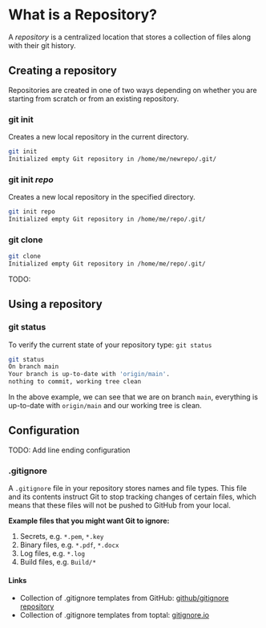 # What is a Repository?

A _repository_ is a centralized location that stores a collection of files along with their git history.

## Creating a repository

Repositories are created in one of two ways depending on whether you are starting from scratch or from an existing repository.

### git init

Creates a new local repository in the current directory.

```bash
git init 
Initialized empty Git repository in /home/me/newrepo/.git/
```

### git init _repo_

Creates a new local repository in the specified directory.

```bash
git init repo
Initialized empty Git repository in /home/me/repo/.git/
```

### git clone

```bash
git clone
Initialized empty Git repository in /home/me/repo/.git/
```

TODO: 

## Using a repository

### git status

To verify the current state of your repository type: `git status`

```sh
git status
On branch main
Your branch is up-to-date with 'origin/main'.
nothing to commit, working tree clean
```

In the above example, we can see that we are on branch `main`, everything is up-to-date with `origin/main` and our working tree is clean.

## Configuration

TODO: Add line ending configuration

### .gitignore

A `.gitignore` file in your repository stores names and file types. This file and its contents instruct Git to stop tracking changes of certain files, which means that these files will not be pushed to GitHub from your local.

**Example files that you might want Git to ignore:**

1. Secrets, e.g. `*.pem`, `*.key`
1. Binary files, e.g. `*.pdf`, `*.docx`
1. Log files, e.g. `*.log`
1. Build files, e.g. `Build/*`

#### Links  
- Collection of .gitignore templates from GitHub: [github/gitignore repository](https://github.com/github/gitignore)
- Collection of .gitignore templates from toptal: [gitignore.io](https://www.toptal.com/developers/gitignore) 